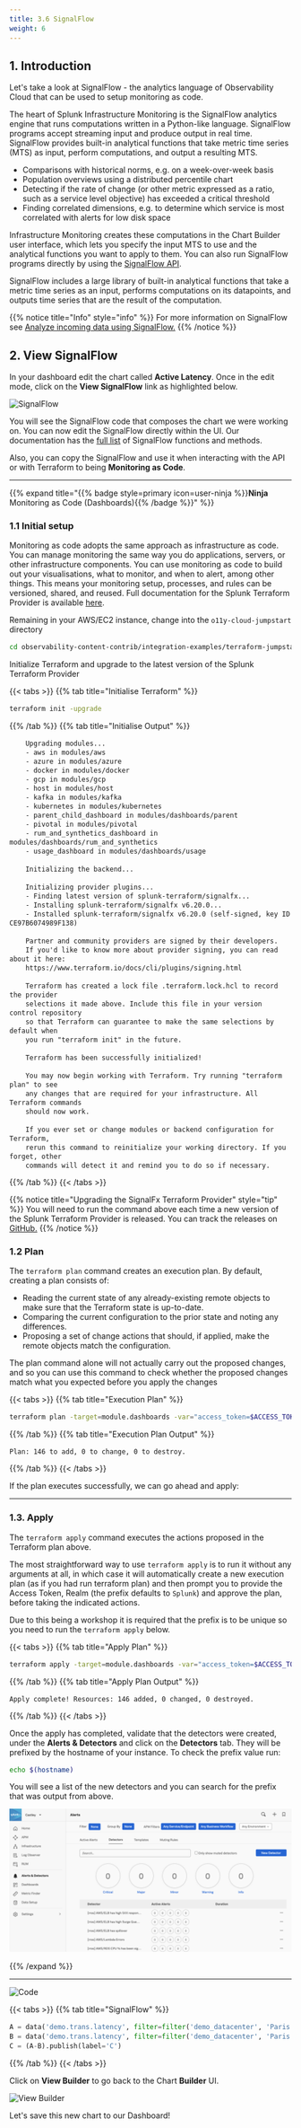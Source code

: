```yaml
---
title: 3.6 SignalFlow
weight: 6
---
```


## 1. Introduction

Let's take a look at SignalFlow - the analytics language of Observability Cloud that can be used to setup monitoring as code.

The heart of Splunk Infrastructure Monitoring is the SignalFlow analytics engine that runs computations written in a Python-like language. SignalFlow programs accept streaming input and produce output in real time. SignalFlow provides built-in analytical functions that take metric time series (MTS) as input, perform computations, and output a resulting MTS.

- Comparisons with historical norms, e.g. on a week-over-week basis
- Population overviews using a distributed percentile chart
- Detecting if the rate of change (or other metric expressed as a ratio, such as a service level objective) has exceeded a critical threshold
- Finding correlated dimensions, e.g. to determine which service is most correlated with alerts for low disk space

Infrastructure Monitoring creates these computations in the Chart Builder user interface, which lets you specify the input MTS to use and the analytical functions you want to apply to them. You can also run SignalFlow programs directly by using the [SignalFlow API](https://dev.splunk.com/observability/docs/).

SignalFlow includes a large library of built-in analytical functions that take a metric time series as an input, performs computations on its datapoints, and outputs time series that are the result of the computation.

{{% notice title="Info" style="info" %}}
For more information on SignalFlow see [Analyze incoming data using SignalFlow.](https://docs.splunk.com/Observability/infrastructure/analytics/signalflow.html)
{{% /notice %}}

## 2. View SignalFlow

In your dashboard edit the chart called **Active Latency**. Once in the edit mode, click on the **View SignalFlow** link as highlighted below.

![SignalFlow](../../images/view-signalflow.png)

You will see the SignalFlow code that composes the chart we were working on. You can now edit the SignalFlow directly within the UI. Our documentation has the [full list](https://dev.splunk.com/observability/docs/signalflow/function_method_list) of SignalFlow functions and methods.

Also, you can copy the SignalFlow and use it when interacting with the API or with Terraform to being **Monitoring as Code**.

---
{{% expand title="{{% badge style=primary icon=user-ninja %}}**Ninja** Monitoring as Code (Dashboards){{% /badge %}}" %}}

### 1.1 Initial setup

Monitoring as code adopts the same approach as infrastructure as code. You can manage monitoring the same way you do applications, servers, or other infrastructure components. You can use monitoring as code to build out your visualisations, what to monitor, and when to alert, among other things. This means your monitoring setup, processes, and rules can be versioned, shared, and reused. Full documentation for the Splunk Terraform Provider is available [here](https://registry.terraform.io/providers/splunk-terraform/signalfx/latest).

Remaining in your AWS/EC2 instance, change into the `o11y-cloud-jumpstart` directory

``` bash
cd observability-content-contrib/integration-examples/terraform-jumpstart
```

Initialize Terraform and upgrade to the latest version of the Splunk Terraform Provider

{{< tabs >}}
{{% tab title="Initialise Terraform" %}}

``` bash
terraform init -upgrade
```

{{% /tab %}}
{{% tab title="Initialise Output" %}}

``` text
    Upgrading modules...
    - aws in modules/aws
    - azure in modules/azure
    - docker in modules/docker
    - gcp in modules/gcp
    - host in modules/host
    - kafka in modules/kafka
    - kubernetes in modules/kubernetes
    - parent_child_dashboard in modules/dashboards/parent
    - pivotal in modules/pivotal
    - rum_and_synthetics_dashboard in modules/dashboards/rum_and_synthetics
    - usage_dashboard in modules/dashboards/usage

    Initializing the backend...

    Initializing provider plugins...
    - Finding latest version of splunk-terraform/signalfx...
    - Installing splunk-terraform/signalfx v6.20.0...
    - Installed splunk-terraform/signalfx v6.20.0 (self-signed, key ID CE97B6074989F138)

    Partner and community providers are signed by their developers.
    If you'd like to know more about provider signing, you can read about it here:
    https://www.terraform.io/docs/cli/plugins/signing.html

    Terraform has created a lock file .terraform.lock.hcl to record the provider
    selections it made above. Include this file in your version control repository
    so that Terraform can guarantee to make the same selections by default when
    you run "terraform init" in the future.

    Terraform has been successfully initialized!

    You may now begin working with Terraform. Try running "terraform plan" to see
    any changes that are required for your infrastructure. All Terraform commands
    should now work.

    If you ever set or change modules or backend configuration for Terraform,
    rerun this command to reinitialize your working directory. If you forget, other
    commands will detect it and remind you to do so if necessary.
```

{{% /tab %}}
{{< /tabs >}}

{{% notice title="Upgrading the SignalFx Terraform Provider" style="tip" %}}
You will need to run the command above each time a new version of the Splunk Terraform Provider is released. You can track the releases on [GitHub.](https://github.com/splunk-terraform/terraform-provider-signalfx/releases)
{{% /notice %}}

### 1.2 Plan

The `terraform plan` command creates an execution plan. By default, creating a plan consists of:

- Reading the current state of any already-existing remote objects to make sure that the Terraform state is up-to-date.
- Comparing the current configuration to the prior state and noting any differences.
- Proposing a set of change actions that should, if applied, make the remote objects match the configuration.

The plan command alone will not actually carry out the proposed changes, and so you can use this command to check whether the proposed changes match what you expected before you apply the changes

{{< tabs >}}
{{% tab title="Execution Plan" %}}

```bash
terraform plan -target=module.dashboards -var="access_token=$ACCESS_TOKEN" -var="realm=$REALM" -var="o11y_prefix=[$(hostname)]"
```

{{% /tab %}}
{{% tab title="Execution Plan Output" %}}

``` text
Plan: 146 to add, 0 to change, 0 to destroy.
```

{{% /tab %}}
{{< /tabs >}}

If the plan executes successfully, we can go ahead and apply:

---

### 1.3. Apply

The `terraform apply` command executes the actions proposed in the Terraform plan above.

The most straightforward way to use `terraform apply` is to run it without any arguments at all, in which case it will automatically create a new execution plan (as if you had run terraform plan) and then prompt you to provide the Access Token, Realm (the prefix defaults to `Splunk`) and approve the plan, before taking the indicated actions.

Due to this being a workshop it is required that the prefix is to be unique so you need to run the `terraform apply` below.

{{< tabs >}}
{{% tab title="Apply Plan" %}}

``` bash
terraform apply -target=module.dashboards -var="access_token=$ACCESS_TOKEN" -var="realm=$REALM" -var="o11y_prefix=[$(hostname)]"
```

{{% /tab %}}
{{% tab title="Apply Plan Output" %}}

``` text
Apply complete! Resources: 146 added, 0 changed, 0 destroyed.
```

{{% /tab %}}
{{< /tabs >}}

Once the apply has completed, validate that the detectors were created, under the **Alerts & Detectors** and click on the **Detectors** tab. They will be prefixed by the hostname of your instance. To check the prefix value run:

``` bash
echo $(hostname)
```

 You will see a list of the new detectors and you can search for the prefix that was output from above.

![Detectors](../images/detectors.png)

{{% /expand %}}

---

![Code](../../images/show-signalflow.png)

{{< tabs >}}
{{% tab title="SignalFlow" %}}

```python
A = data('demo.trans.latency', filter=filter('demo_datacenter', 'Paris')).percentile(pct=95).publish(label='A', enable=False)
B = data('demo.trans.latency', filter=filter('demo_datacenter', 'Paris')).percentile(pct=95).timeshift('1w').publish(label='B', enable=False)
C = (A-B).publish(label='C')
```

{{% /tab %}}
{{< /tabs >}}

Click on **View Builder** to go back to the Chart **Builder** UI.

![View Builder](../../images/view-builder.png)

Let's save this new chart to our Dashboard!
